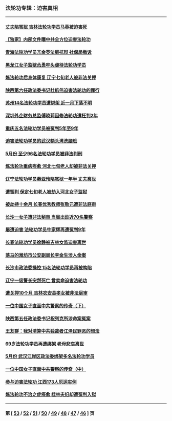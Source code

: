### 法轮功专辑：迫害真相
---
#### [丈夫陷冤狱 吉林法轮功学员马英被迫害死](../../pages/nf4379/n13010395.md?06110430) 
#### [【独家】内部文件曝中共全方位迫害法轮功](../../pages/nf4379/n12998099.md?06110430) 
#### [青海法轮功学员亢金英法庭抗辩 社保局撤诉](../../pages/nf4379/n13009857.md?06110430) 
#### [黑龙江女子监狱怂恿牢头虐待法轮功学员](../../pages/nf4379/n13007918.md?06110430) 
#### [炼法轮功后身体康复 辽宁七旬老人被非法关押](../../pages/nf4379/n13007696.md?06110430) 
#### [陕西第六任政法委书记杜航伟迫害法轮功的罪行](../../pages/nf4379/n13005495.md?06110430) 
#### [苏州14名法轮功学员遭绑架 近一月下落不明](../../pages/nf4379/n13007209.md?06110430) 
#### [深圳外企财务总监傅晓莉因修法轮功遭枉判2年](../../pages/nf4379/n13004946.md?06110430) 
#### [重庆五名法轮功学员被冤判5年至9年](../../pages/nf4379/n13004833.md?06110430) 
#### [迫害法轮功学员的武汉额头湾洗脑班](../../pages/nf4379/n13003316.md?06110430) 
#### [5月份 至少96名法轮功学员被非法判刑](../../pages/nf4379/n13003083.md?06110430) 
#### [炼法轮功重病痊愈 河北七旬老人却被非法关押](../../pages/nf4379/n13002832.md?06110430) 
#### [辽宁法轮功学员秦亚玲陷冤狱一年半 丈夫离世](../../pages/nf4379/n12998985.md?06110430) 
#### [遭冤判 保定七旬老人被劫入河北女子监狱](../../pages/nf4379/n12999420.md?06110430) 
#### [被劫持十余月 长春优秀教师张敬元遭非法庭审](../../pages/nf4379/n12998678.md?06110430) 
#### [长沙一女子遭非法秘审 当局出动近70名警察](../../pages/nf4379/n12996085.md?06110430) 
#### [屡遭迫害 法轮功学员牛家辉再遭冤判9年](../../pages/nf4379/n12995918.md?06110430) 
#### [长春法轮功学员徐静被吉林女监迫害离世](../../pages/nf4379/n12996729.md?06110430) 
#### [落马的潍坊市公安副局长李金生涉人命案](../../pages/nf4379/n12993922.md?06110430) 
#### [长沙市政法委操控 15名法轮功学员再被构陷](../../pages/nf4379/n12993415.md?06110430) 
#### [辽宁一级警长突然死亡 曾卖命迫害法轮功](../../pages/nf4379/n12991582.md?06110430) 
#### [遭关押10个月 吉林农安县孝女被非法庭审](../../pages/nf4379/n12991125.md?06110430) 
#### [一位中国女子直面中共警察的传奇（下）](../../pages/nf4379/n12989706.md?06110430) 
#### [陕西第五任政法委书记祝列克所涉命案冤案](../../pages/nf4379/n12988803.md?06110430) 
#### [王友群：我对清算中共独裁者江泽民罪恶的想法](../../pages/nf4379/n12990272.md?06110430) 
#### [69岁法轮功学员再遭绑架 老母悲哀离世](../../pages/nf4379/n12988169.md?06110430) 
#### [5月份 武汉江岸区政法委绑架多名法轮功学员](../../pages/nf4379/n12988190.md?06110430) 
#### [一位中国女子直面中共警察的传奇（中）](../../pages/nf4379/n12987620.md?06110430) 
#### [参与迫害法轮功 江西173人厄运实例](../../pages/nf4379/n12986119.md?06110430) 
#### [炼法轮功不治之症痊愈 桂林夫妇却遭冤判入狱](../../pages/nf4379/n12985744.md?06110430) 

---
#### 第 [ [53](./53.md?06110430) / [52](./52.md?06110430) / [51](./51.md?06110430) / [50](./50.md?06110430) / [49](./49.md?06110430) / [48](./48.md?06110430) / [47](./47.md?06110430) / [46](./46.md?06110430) ] 页
